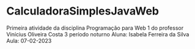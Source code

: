# CalculadoraSimplesJavaWeb
Primeira atividade da disciplina Programação para Web 1 do professor Vinícius Oliveira Costa 
3 período noturno
Aluna: Isabela Ferreira da Silva
Aula: 07-02-2023
